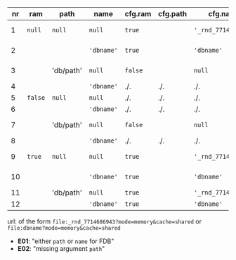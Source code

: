 


|  nr |   ram   |    path   |    name    | cfg.ram | cfg.path |       cfg.name      | persistency |  error  |  rem  |
| --- | ------- | --------- | ---------- | ------- | -------- | ------------------- | ----------- | ------- | ----- |
|   1 | `null`  | `null`    | `null`     | `true`  |          | `'_rnd_7714686943'` | none        | (OK)    | = #9  |
|   2 |         |           | `'dbname'` | `true`  |          | `'dbname'`          | none        | (OK)    | = #10 |
|   3 |         | 'db/path' | `null`     | `false` |          | `null`              | continuous  | (OK)    | = #7  |
|   4 |         |           | `'dbname'` | ./.     | ./.      | ./.                 | ./.         | **E01** |       |
|   5 | `false` | `null`    | `null`     | ./.     | ./.      | ./.                 | ./.         | **E02** |       |
|   6 |         |           | `'dbname'` | ./.     | ./.      | ./.                 | ./.         | **E02** |       |
|   7 |         | 'db/path' | `null`     | `false` |          | `null`              | continuous  | (OK)    | = #3  |
|   8 |         |           | `'dbname'` | ./.     | ./.      | ./.                 | ./.         | **E01** |       |
|   9 | `true`  | `null`    | `null`     | `true`  |          | `'_rnd_7714686943'` | none        | (OK)    | = #1  |
|  10 |         |           | `'dbname'` | `true`  |          | `'dbname'`          | none        | (OK)    | = #2  |
|  11 |         | 'db/path' | `null`     | `true`  |          | `'_rnd_7714686943'` | eventual    | (OK)    |       |
|  12 |         |           | `'dbname'` | `true`  |          | `'dbname'`          |             | (OK)    |       |


url: of the form `file:_rnd_7714686943?mode=memory&cache=shared` or `file:dbname?mode=memory&cache=shared`

* **E01**: "either `path` or `name` for FDB"
* **E02**: "missing argument `path`"

